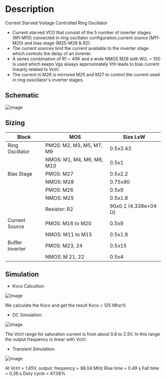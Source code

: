 # Description

Current Starved Voltage Controlled Ring Oscillator
- Current starved VCO that consist of the 5 number of inverter stages (M1-M10) connected in ring oscillator configuration,current source (M11-M20) and bias stage (M25-M28 & R2).
- The current sources limit the current available to the inverter stage which controls the delay of an inverter.
- A series combination of R1 ~ 40K and a wide NMOS M28 with W/L ~ 100 is used which keeps Vgs always approximately Vth leads to bias current linearly related to Vctrl.
- The current in M26 is mirrored M25 and M27 to control the current used in ring osscillator's inverter stages.​

## Schematic

![image](https://github.com/huydo272/PLL_PBKIC/assets/146626889/a2e0c277-ff99-4e6d-864c-fb54abcce965)

## Sizing

| Block           | MOS                       | Size LxW             |
| --------------- | ------------------------- | -------------------- |
| Ring Oscillator | PMOS: M2, M3, M5, M7, M9  | 0.5x3.43             |
|                 | NMOS: M1, M4, M6, M8, M10 | 0.5x1                |
| Bias Stage      | PMOS: M27                 | 0.5x2.2              |
|                 | NMOS: M28                 | 0.75x90  ​            |
|                 | PMOS: M26​                 | 0.5x9 ​               |
|                 | NMOS: M25​                 | 0.5x1.8  ​            |
|                 | Resistor: R2              ​| 90x0.1 (4.338e+04 Ω) |
| Current Source​  | PMOS: M16 to M20​          | 0.5x9                ​|
|                 | NMOS: M11 to M15          ​| 0.5x1.8              ​|
| Buffer Inverter​ | PMOS: M23, 24             ​| 0.5x15               ​|
|                 | NMOS: M 21, 22​            | 0.5x4                ​|

## Simulation

- Kvco Calcultion

![image](https://github.com/huydo272/PLL_PBKIC/assets/119403170/f642617e-1eba-4145-b486-4cc1f242fe69)

We calculate the Kvco and get the result Kvco = 125 Mhz/V.


- DC Simulation:

![image](https://github.com/huydo272/PLL_PBKIC/assets/119403170/9fd0a54b-3443-4d94-8b86-996d32f71595)

The Vctrl range for saturation current is from about 0.8 to 2.5V. In this range the output frequency is linear with Vctrl.

- Transient Simulation:

![image](https://github.com/huydo272/PLL_PBKIC/assets/146626889/ecdf9ab5-b443-47ee-9544-8de0c72bf973)

At Vctrl = 1.65V, output:
  frequency = 98.04 MHz
  Rise time = 0.49 s
  Fall time = 0,36 s
  Duty cycle = 47.06%
